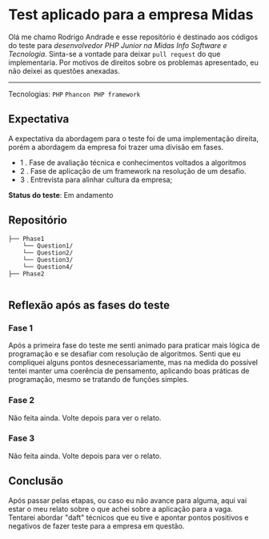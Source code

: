 
# Test aplicado para a empresa Midas

Olá me chamo Rodrigo Andrade e esse repositório é destinado aos códigos do teste para *desenvolvedor PHP Junior na Midas Info Software e Tecnologia*. Sinta-se a vontade para deixar ``pull request`` do que implementaria. Por motivos de direitos sobre os problemas apresentado, eu não deixei as questões anexadas.

<hr >

Tecnologias: ``PHP`` ``Phancon PHP framework``

## Expectativa

A expectativa da abordagem para o teste foi de uma implementação direita, porém a abordagem da empresa foi trazer uma divisão em fases.

* 1 . Fase de avaliação técnica e conhecimentos voltados a algoritmos
* 2 . Fase de aplicação de um framework na resolução de um desafio.
* 3 . Entrevista para alinhar cultura da empresa;

**Status do teste**: Em andamento

## Repositório
```
├── Phase1
    └── Question1/
    └── Question2/
    └── Question3/
    └── Question4/
├── Phase2
  
```

## Reflexão após as fases do teste

### Fase 1

Após a primeira fase do teste me senti animado para praticar mais lógica de programação e se desafiar com resolução de algoritmos. Senti que eu compliquei alguns pontos desnecessariamente, mas na medida do possível tentei manter uma coerência de pensamento, aplicando boas práticas de programação, mesmo se tratando de funções simples.

### Fase 2

Não feita ainda. Volte depois para ver o relato.

### Fase 3

Não feita ainda. Volte depois para ver o relato.

## Conclusão

Após passar pelas etapas, ou caso eu não avance para alguma, aqui vai estar o meu relato sobre o que achei sobre a aplicação para a vaga. Tentarei abordar "daft" técnicos que eu tive e apontar pontos positivos e negativos de fazer teste para a empresa em questão.
